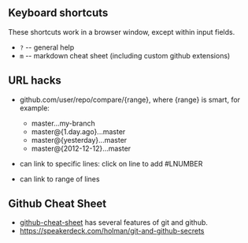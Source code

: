 Keyboard shortcuts
------------------

These shortcuts work in a browser window, except within input fields.

* `?` -- general help
* `m` -- markdown cheat sheet (including custom github extensions)

URL hacks
---------

- github.com/user/repo/compare/{range}, where {range} is smart, for example:
  + master...my-branch
  + master@{1.day.ago}...master
  + master@{yesterday}...master
  + master@{2012-12-12}...master

- can link to specific lines: click on line to add #LNUMBER
- can link to range of lines

Github Cheat Sheet
------------------

* [github-cheat-sheet](https://github.com/tiimgreen/github-cheat-sheet) has several features of git and github.
* https://speakerdeck.com/holman/git-and-github-secrets 
